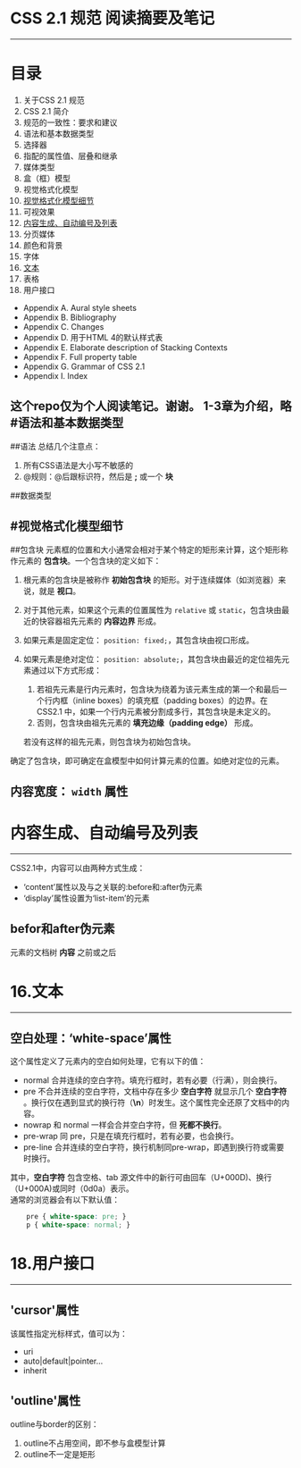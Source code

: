 # CSS 2.1 规范 阅读摘要及笔记
---
# 目录

1. 关于CSS 2.1 规范
2. CSS 2.1 简介
3. 规范的一致性：要求和建议
4. 语法和基本数据类型
5. 选择器
6. 指配的属性值、层叠和继承
7. 媒体类型
8. 盒（框）模型
9. 视觉格式化模型
10. [视觉格式化模型细节](#视觉格式化模型细节)
11. 可视效果
12. [内容生成、自动编号及列表](#内容生成、自动编号及列表)
13. 分页媒体
14. 颜色和背景
15. 字体
16. [文本](#文本)
17. 表格
18. 用户接口
* Appendix A. Aural style sheets
* Appendix B. Bibliography
* Appendix C. Changes
* Appendix D. 用于HTML 4的默认样式表
* Appendix E. Elaborate description of Stacking Contexts
* Appendix F. Full property table
* Appendix G. Grammar of CSS 2.1
* Appendix I. Index

这个repo仅为个人阅读笔记。谢谢。
__1-3章为介绍，略__
#语法和基本数据类型
---
##语法
总结几个注意点：

1. 所有CSS语法是大小写不敏感的
2. @规则：@后跟标识符，然后是 **;** 或一个 **块**

##数据类型

#视觉格式化模型细节
---
##包含块
元素框的位置和大小通常会相对于某个特定的矩形来计算，这个矩形称作元素的 **包含块**。一个包含块的定义如下：

1. 根元素的包含块是被称作 **初始包含块** 的矩形。对于连续媒体（如浏览器）来说，就是 **视口**。
2. 对于其他元素，如果这个元素的位置属性为 `relative` 或 `static`，包含块由最近的快容器祖先元素的 **内容边界** 形成。
3. 如果元素是固定定位： `position: fixed;`，其包含块由视口形成。
4. 如果元素是绝对定位： `position: absolute;`，其包含块由最近的定位祖先元素通过以下方式形成：
	1. 若祖先元素是行内元素时，包含块为绕着为该元素生成的第一个和最后一个行内框（inline boxes）的填充框（padding boxes）的边界。在CSS2.1  中，如果一个行内元素被分割成多行，其包含块是未定义的。
	2. 否则，包含块由祖先元素的 **填充边缘（padding edge）** 形成。

	若没有这样的祖先元素，则包含块为初始包含块。

确定了包含块，即可确定在盒模型中如何计算元素的位置。如绝对定位的元素。
## 内容宽度： `width` 属性

# 内容生成、自动编号及列表
---
CSS2.1中，内容可以由两种方式生成：
* ‘content’属性以及与之关联的:before和:after伪元素
* ‘display’属性设置为‘list-item’的元素

## befor和after伪元素
元素的文档树 **内容** 之前或之后


# 16.文本
---
## 空白处理：‘white-space’属性
这个属性定义了元素内的空白如何处理，它有以下的值：

* normal 合并连续的空白字符。填充行框时，若有必要（行满），则会换行。
* pre 不合并连续的空白字符，文档中存在多少 **空白字符** 就显示几个 **空白字符** 。换行仅在遇到显式的换行符（**\n**）时发生。这个属性完全还原了文档中的内容。
* nowrap 和 normal 一样会合并空白字符，但 **死都不换行**。
* pre-wrap 同 pre，只是在填充行框时，若有必要，也会换行。
* pre-line 合并连续的空白字符，换行机制同pre-wrap，即遇到换行符或需要时换行。 

其中，**空白字符** 包含空格、tab
源文件中的新行可由回车（U+000D)、换行（U+000A)或同时（0d0a）表示。  
通常的浏览器会有以下默认值：  
```css
	pre { white-space: pre; }
	p { white-space: normal; }
```

# 18.用户接口
---
## 'cursor'属性
该属性指定光标样式，值可以为：

* uri
* auto|default|pointer...
* inherit

## 'outline'属性
outline与border的区别：

1. outline不占用空间，即不参与盒模型计算
2. outline不一定是矩形

